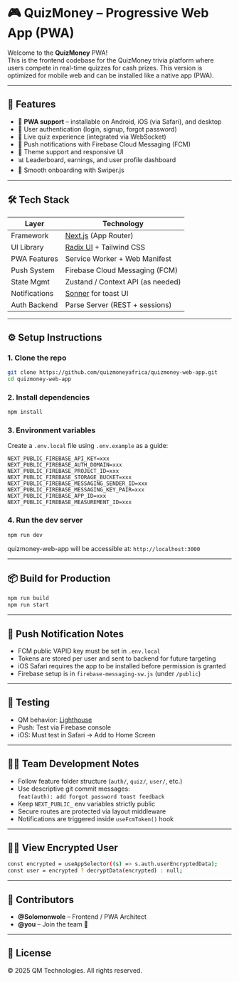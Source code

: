 # 🎮 QuizMoney – Progressive Web App (PWA)

Welcome to the **QuizMoney** PWA!  
This is the frontend codebase for the QuizMoney trivia platform where users compete in real-time quizzes for cash prizes. This version is optimized for mobile web and can be installed like a native app (PWA).

---

## 🚀 Features

- 📱 **PWA support** – installable on Android, iOS (via Safari), and desktop
- 🔐 User authentication (login, signup, forgot password)
- 🧠 Live quiz experience (integrated via WebSocket)
- 🔔 Push notifications with Firebase Cloud Messaging (FCM)
- 🌙 Theme support and responsive UI
- 📊 Leaderboard, earnings, and user profile dashboard
- 🎯 Smooth onboarding with Swiper.js

---

## 🛠️ Tech Stack

| Layer         | Technology                     |
|--------------|---------------------------------|
| Framework     | [Next.js](https://nextjs.org/) (App Router) |
| UI Library    | [Radix UI](https://www.radix-ui.com/) + Tailwind CSS |
| PWA Features  | Service Worker + Web Manifest |
| Push System   | Firebase Cloud Messaging (FCM) |
| State Mgmt    | Zustand / Context API (as needed) |
| Notifications | [Sonner](https://sonner.emilkowal.ski/) for toast UI |
| Auth Backend  | Parse Server (REST + sessions) |

---

## ⚙️ Setup Instructions

### 1. Clone the repo
```bash
git clone https://github.com/quizmoneyafrica/quizmoney-web-app.git
cd quizmoney-web-app
```

### 2. Install dependencies
```bash
npm install
```

### 3. Environment variables

Create a `.env.local` file using `.env.example` as a guide:

```env
NEXT_PUBLIC_FIREBASE_API_KEY=xxx
NEXT_PUBLIC_FIREBASE_AUTH_DOMAIN=xxx
NEXT_PUBLIC_FIREBASE_PROJECT_ID=xxx
NEXT_PUBLIC_FIREBASE_STORAGE_BUCKET=xxx
NEXT_PUBLIC_FIREBASE_MESSAGING_SENDER_ID=xxx
NEXT_PUBLIC_FIREBASE_MESSAGING_KEY_PAIR=xxx
NEXT_PUBLIC_FIREBASE_APP_ID=xxx
NEXT_PUBLIC_FIREBASE_MEASUREMENT_ID=xxx
```

### 4. Run the dev server
```bash
npm run dev
```

quizmoney-web-app will be accessible at: `http://localhost:3000`

---

## 📦 Build for Production

```bash
npm run build
npm run start
```

---

## 📲 Push Notification Notes

- FCM public VAPID key must be set in `.env.local`
- Tokens are stored per user and sent to backend for future targeting
- iOS Safari requires the app to be installed before permission is granted
- Firebase setup is in `firebase-messaging-sw.js` (under `/public`)

---

## 🧪 Testing

- QM behavior: [Lighthouse](https://developers.google.com/web/tools/lighthouse)
- Push: Test via Firebase console
- iOS: Must test in Safari → Add to Home Screen

---

## 🧑‍💻 Team Development Notes

- Follow feature folder structure (`auth/`, `quiz/`, `user/`, etc.)
- Use descriptive git commit messages:  
  `feat(auth): add forgot password toast feedback`
- Keep `NEXT_PUBLIC_` env variables strictly public
- Secure routes are protected via layout middleware
- Notifications are triggered inside `useFcmToken()` hook

---

## 🧑‍💻 View Encrypted User
```bash
const encrypted = useAppSelector((s) => s.auth.userEncryptedData);
const user = encrypted ? decryptData(encrypted) : null;
```
---

## 👥 Contributors

- **@Solomonwole** – Frontend / PWA Architect
- **@you** – Join the team 🎉

---

## 📄 License

© 2025 QM Technologies. All rights reserved.
